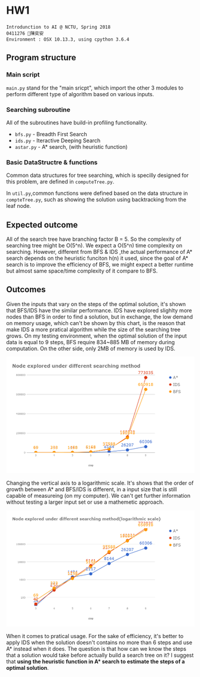 # HW1

    Introdunction to AI @ NCTU, Spring 2018
    0411276 陳奕安
    Environment : OSX 10.13.3, using cpython 3.6.4

## Program structure

### Main script

`main.py` stand for the "main sricpt", which import the other 3 modules to perform different type of algorithm based on various inputs.

### Searching subroutine

All of the subroutines have build-in profiling functionality.

+ `bfs.py` - Breadth First Search
+ `ids.py` - Iteractive Deeping Search
+ `astar.py` - A* search, (with heuristic function)

### Basic DataStructre & functions

Common data structures for tree searching, which is specilly designed for this problem, are defined in `computeTree.py`.

In `util.py`,common functions were defined based on the data structure in `compteTree.py`, such as showing the solution using backtracking from the leaf node.

## Expected outcome

All of the search tree have branching factor B = 5. So the complexity of searching tree might be O(5^n). We expect a O(5^n) time complexity on searching.
However, different from BFS & IDS ,the actual performance of A* search depends on the heuristic funciton h(n) it used, since the goal of A* search is to improve the efficiency of BFS, we might expect a better runtime but almost same space/time complexity of it compare to BFS.

## Outcomes

Given the inputs that vary on the steps of the optimal solution,
it's shown that BFS/IDS have the similar performance. IDS have explored slighlty more nodes than BFS in order to find a solution, but in exchange, the low demand on memory usage, which can't be shown by this chart, is the reason that make IDS a more pratical algorithm while the size of the searching tree grows. On my testing environment, when the optimal solution of the input data is equal to 9 steps, BFS require 834~885 MB of memory during computation. On the other side, only 2MB of memory is used by IDS.

![pic1-1: Node explored under different searching method](./pic/cmp_eng.png)

Changing the vertical axis to a logarithmic scale. It's shows that the 
order of growth between A* and BFS/IDS is different, in a input size that is still capable of measureing (on my computer). We can't get further information without testing a larger input set or use a mathemetic approach.

![pic1-2: pic1-1 in a logarithmic scale](./pic/cmp_log_eng.png)

When it comes to pratical usage. For the sake of efficiency, it's better to apply IDS when the solution doesn't contains no more than 6 steps and use A* instead when it does. The question is that how can we know the steps that a solution would take before actually build a search tree on it? I suggest that __using the heuristic function in A* search to estimate the steps of a optimal solution__.
